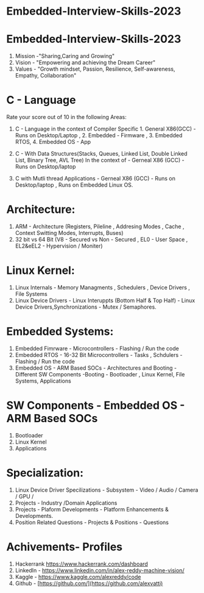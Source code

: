# Embedded-Interview-Skills-2023


Embedded-Interview-Skills-2023
===============================

1. Mission -"Sharing,Caring and Growing"
2. Vision - "Empowering and achieving the Dream Career"
3. Values  - "Growth mindset, Passion, Resilience, Self-awareness, Empathy, Collaboration"



C - Language
============
Rate your score out of 10 in the following Areas:  
1. C - Language  in the context of Compiler Specific
         1. General X86(GCC) - Runs on Desktop/Laptop , 2. Embedded - Firmware , 3. Embedded RTOS, 4. Embedded OS - App

2. C - With Data Structures(Stacks, Queues, Linked List, Double Linked List, Binary Tree, AVL Tree)
        In the context of  - Gerneal X86 (GCC) - Runs on  Desktop/laptop

3. C with Mutli thread Applications - Gerneal X86 (GCC) - Runs on  Desktop/laptop , Runs on Embedded Linux OS.


Architecture:
=============
1. ARM - Architecture (Registers, Pileline , Addresing Modes , Cache , Context Switting Modes, Interrupts, Buses)
2. 32 bit vs 64 Bit (V8 - Secured vs Non - Secured , EL0 - User Space , EL2&eEL2 - Hypervision / Moniter)

Linux Kernel:
=============
1. Linux Internals - Memory Managments , Schedulers ,  Device Drivers , File Systems
2. Linux Device Drivers - Linux Interuppts (Bottom Half & Top Half) - Linux Device Drivers,Synchronizations - Mutex / Semaphores.

Embedded Systems:
================

1. Embedded Fimrware - Microcontrollers  - Flashing / Run the code
2. Embedded RTOS -  16-32 Bit Microcontrollers - Tasks , Schdulers - Flashing / Run the code
3. Embedded OS - ARM Based SOCs -  Architectures and Booting - Different SW Components -Booting - Bootloader , Linux Kernel, File Systems, Applications

SW Components - Embedded OS - ARM Based SOCs 
===========================================
1. Bootloader  
2. Linux Kernel 
3. Applications


Specialization:
===============
1. Linux Device Driver Specilizations - Subsystem - Video / Audio / Camera / GPU / 
2. Projects - Industry /Domain Applications
3. Projects - Plaform Developments - Platform Enhancements & Developments.
4. Position Related Questions - Projects & Positions - Questions

Achivements- Profiles
======================
1. Hackerrank https://www.hackerrank.com/dashboard
2. LinkedIn - https://www.linkedin.com/in/alex-reddy-machine-vision/
3. Kaggle - https://www.kaggle.com/alexreddy/code
4. Github - [https://github.com/](https://github.com/alexvatti)
 
 
 
